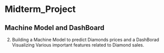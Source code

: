 # Midterm_Project
## Machine Model and DashBoard
2. Building a Machine Model to predict Diamonds prices and a DashBorad Visualizing Various important features related to Diamond sales.
